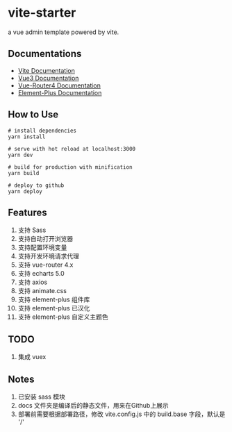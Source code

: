# vite-starter
a vue admin template powered by vite.

## Documentations
* [Vite Documentation](https://vitejs.dev/guide/)
* [Vue3 Documentation](https://v3.vuejs.org/)
* [Vue-Router4 Documentation](https://next.router.vuejs.org/guide/)
* [Element-Plus Documentation](https://element-plus.org/#/zh-CN/component/installation)

## How to Use
```
# install dependencies
yarn install

# serve with hot reload at localhost:3000
yarn dev

# build for production with minification
yarn build

# deploy to github
yarn deploy
```

## Features
1. 支持 Sass
2. 支持自动打开浏览器
3. 支持配置环境变量
4. 支持开发环境请求代理
5. 支持 vue-router 4.x
6. 支持 echarts 5.0
7. 支持 axios
8. 支持 animate.css
9. 支持 element-plus 组件库
10. 支持 element-plus 已汉化
11. 支持 element-plus 自定义主题色

## TODO
1. 集成 vuex

## Notes
1. 已安装 sass 模块
2. docs 文件夹是编译后的静态文件，用来在Github上展示
3. 部署前需要根据部署路径，修改 vite.config.js 中的 build.base 字段，默认是 '/'

